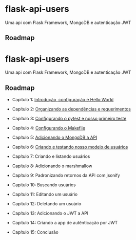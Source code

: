 # flask-api-users

Uma api com Flask Framework, MongoDB e autenticação JWT



## Roadmap
# flask-api-users

Uma api com Flask Framework, MongoDB e autenticação JWT



## Roadmap

* Capítulo 1: [Introdução, configuração e Hello World](https://www.lucassimon.com.br/2018/06/serie-api-em-flask---parte-1---introducao-configuracao-e-hello-world/)

* Capítulo 2: [Organizando as dependências e requerimentos](https://lucassimon.com.br/2018/06/serie-api-em-flask---parte-2---organizando-as-dependencias-e-requerimentos/)

* Capítulo 3: [Configurando o pytest e nosso primeiro teste](https://lucassimon.com.br/2018/06/serie-api-em-flask---parte-3---configurando-o-pytest-e-nosso-primeiro-teste/)

* Capítulo 4: [Configurando o Makefile](https://lucassimon.com.br/2018/06/serie-api-em-flask---parte-4---configurando-o-makefile/)

* Capítulo 5: [Adicionando o MongoDB a API](https://lucassimon.com.br/2018/07/serie-api-em-flask---parte-5---mongodb/)

* Capítulo 6: [Criando e testando nosso modelo de usuários](https://lucassimon.com.br/2018/10/serie-api-em-flask---parte-6---criando-e-testando-nosso-modelo-de-usuarios/)

* Capítulo 7: Criando e listando usuários

* Capítulo 8: Adicionando o marshmallow

* Capítulo 9: Padronizando retornos da API com jsonify

* Capítulo 10: Buscando usuários

* Capítulo 11: Editando um usuário

* Capítulo 12: Deletando um usuário

* Capítulo 13: Adicionando o JWT a API

* Capítulo 14: Criando a app de autênticação por JWT

* Capítulo 15: Conclusão


